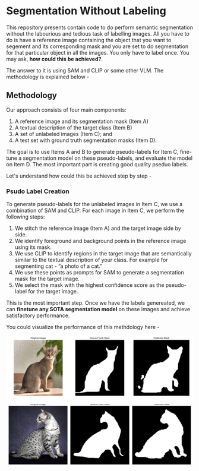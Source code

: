 # Segmentation Without Labeling

This repository presents contain code to do perform semantic segmentation without the labourious and tedious task of labelling images. All you have to do is have a reference image containing the object that you want to segement and its corresponding mask and you are set to do segmentation for that particular object in all the images. You only have to label once. You may ask, **how could this be achieved?**.

The answer to it is using SAM and CLIP or some other VLM. The methodology is explained below - 

## Methodology 
Our approach consists of four main components: 
1. A reference image and its segmentation mask (Item A)
2. A textual description of the target class (Item B)
3. A set of unlabeled images (Item C); and 
4. A test set with ground truth segmentation masks (Item D). 

The goal is to use Items
A and B to generate pseudo-labels for Item C, fine-tune a
segmentation model on these pseudo-labels, and evaluate the
model on Item D. The most important part is creating good quality pseduo labels. 

Let's understand how could this be achieved step by step - 

### Psudo Label Creation

To generate pseudo-labels for the unlabeled images in Item
C, we use a combination of SAM and CLIP. For each image
in Item C, we perform the following steps: 
1) We stitch the reference image (Item A) and the target
image side by side. 
2) We identify foreground and background
points in the reference image using its mask. 
3) We use CLIP
to identify regions in the target image that are semantically
similar to the textual description of your class. For example for segmenting cat - ”a photo of a cat.” 
4) We use
these points as prompts for SAM to generate a segmentation
mask for the target image.
5) We select the mask with the
highest confidence score as the pseudo-label for the target
image.

This is the most important step. Once we have the labels genereated, we can **finetune any SOTA segmentation model** on these images and achieve satisfactory performance. 

You could visualize the performance of this methdology here - 

![1](./segmentation_result_cat_043.png)

![2](./segmentation_result_cat_274.png)

